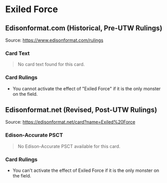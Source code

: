 # Exiled Force

## Edisonformat.com (Historical, Pre-UTW Rulings)

Source: https://www.edisonformat.com/rulings

### Card Text

> No card text found for this card.

### Card Rulings

*   You cannot activate the effect of "Exiled Force" if it is the only monster on the field.

## Edisonformat.net (Revised, Post-UTW Rulings)

Source: https://edisonformat.net/card?name=Exiled%20Force

### Edison-Accurate PSCT

> No Edison-Accurate PSCT available for this card.

### Card Rulings

*   You can't activate the effect of Exiled Force if it is the only monster on the field.
            